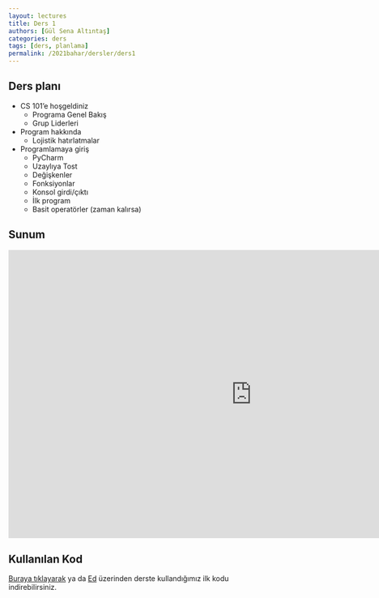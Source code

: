 ```yaml
---
layout: lectures
title: Ders 1
authors: [Gül Sena Altıntaş]
categories: ders
tags: [ders, planlama]
permalink: /2021bahar/dersler/ders1
---
```


## Ders planı
- CS 101’e hoşgeldiniz
    - Programa Genel Bakış
    - Grup Liderleri
- Program hakkında
    - Lojistik hatırlatmalar
- Programlamaya giriş
    - PyCharm
    - Uzaylıya Tost
    - Değişkenler
    - Fonksiyonlar
    - Konsol girdi/çıktı
    - İlk program
    - Basit operatörler (zaman kalırsa)


## Sunum
<iframe src="https://docs.google.com/presentation/d/e/2PACX-1vRA3_EsU5g2fEikAJ0DrjcI9HrXIT1rvMfD46QrYnqEukzGZ9ikpmFNxaGPkL7RT9C0KJAb-Pjeuj3t/embed?start=false&loop=false&delayms=3000" frameborder="0" width="960" height="569" allowfullscreen="true" mozallowfullscreen="true" webkitallowfullscreen="true"></iframe>


## Kullanılan Kod
[Buraya tıklayarak](https://drive.google.com/file/d/1JN-2mOvgoms9bygW_R2GuUEdMMe1E3YN/view?usp=sharing) ya da [Ed](https://edstem.org/us/courses/4754/lessons/10614) üzerinden 
derste kullandığımız ilk kodu indirebilirsiniz.

